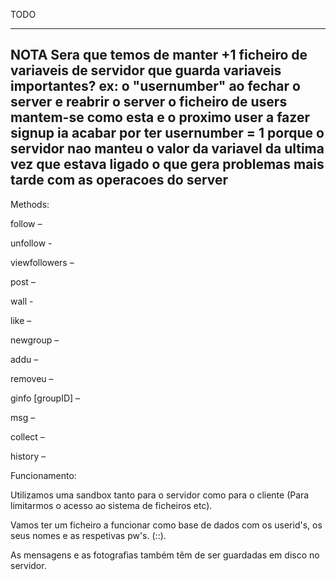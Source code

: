 TODO

------------------------------------------------------------------------------------------------------------------------------------------------------
NOTA
Sera que temos de manter +1 ficheiro de variaveis de servidor que guarda variaveis importantes?
ex: o "usernumber" ao fechar o server e reabrir o server o ficheiro de users mantem-se como esta e o proximo user a 
fazer signup ia acabar por ter usernumber = 1 porque o servidor nao manteu o valor da variavel da ultima vez que estava 
ligado o que gera problemas mais tarde com as operacoes do server
------------------------------------------------------------------------------------------------------------------------------------------------------

Methods:

follow <userID> –

unfollow <userID> -

viewfollowers – 

post <photo> –

wall <nPhotos> - 

like <photoID> –

newgroup <groupID> –

addu <userID> <groupID> –

removeu <userID> <groupID> –

ginfo [groupID] –

msg <groupID> <msg> –

collect <groupID> –

history <groupID> –


Funcionamento:
 
Utilizamos uma sandbox tanto para o servidor como para o cliente (Para limitarmos o acesso ao sistema de ficheiros etc).

 Vamos ter um ficheiro a funcionar como base de dados com os userid's, os seus nomes e as respetivas pw's. (<user>:<nome user>:<password>).

 As mensagens e as fotografias também têm de ser guardadas em disco no servidor.